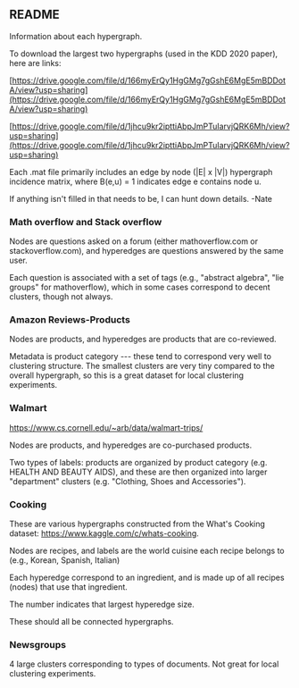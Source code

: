 ## README

Information about each hypergraph.

To download the largest two hypergraphs (used in the KDD 2020 paper), here are links:

[https://drive.google.com/file/d/166myErQy1HgGMg7gGshE6MgE5mBDDotA/view?usp=sharing](https://drive.google.com/file/d/166myErQy1HgGMg7gGshE6MgE5mBDDotA/view?usp=sharing)

[https://drive.google.com/file/d/1jhcu9kr2ipttiAbpJmPTuIarvjQRK6Mh/view?usp=sharing](https://drive.google.com/file/d/1jhcu9kr2ipttiAbpJmPTuIarvjQRK6Mh/view?usp=sharing)

Each .mat file primarily includes an edge by node (|E| x |V|) hypergraph incidence matrix, where B(e,u) = 1 indicates edge e contains node u.

If anything isn't filled in that needs to be, I can hunt down details. -Nate

### Math overflow and Stack overflow

Nodes are questions asked on a forum (either mathoverflow.com or stackoverflow.com), and hyperedges are questions answered by the same user.

Each question is associated with a set of tags (e.g., "abstract algebra", "lie groups" for mathoverflow), which in some cases correspond to decent clusters, though not always. 

### Amazon Reviews-Products

Nodes are products, and hyperedges are products that are co-reviewed. 

Metadata is product category --- these tend to correspond very well to clustering structure. The smallest clusters are very tiny compared to the overall hypergraph, so this is a great dataset for local clustering experiments.

### Walmart

https://www.cs.cornell.edu/~arb/data/walmart-trips/

Nodes are products, and hyperedges are co-purchased products.

Two types of labels: products are organized by product category (e.g. HEALTH AND BEAUTY AIDS), and these are then organized into larger "department" clusters (e.g. "Clothing, Shoes and Accessories").

### Cooking

These are various hypergraphs constructed from the What's Cooking dataset: https://www.kaggle.com/c/whats-cooking.

Nodes are recipes, and labels are the world cuisine each recipe belongs to (e.g., Korean, Spanish, Italian)

Each hyperedge correspond to an ingredient, and is made up of all recipes (nodes) that use that ingredient.

The number indicates that largest hyperedge size.

These should all be connected hypergraphs. 

### Newsgroups

4 large clusters corresponding to types of documents. Not great for local clustering experiments.
